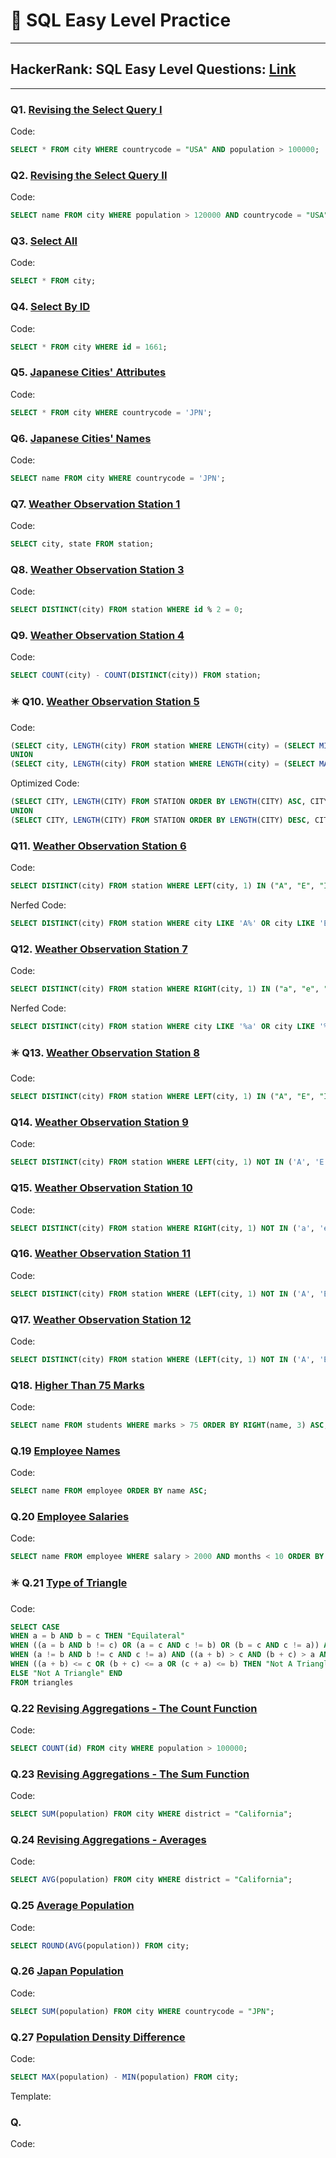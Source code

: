 # 🎯 SQL Easy Level Practice

---

## HackerRank: SQL Easy Level Questions: [Link](https://www.hackerrank.com/domains/sql?filters%5Bdifficulty%5D%5B%5D=easy&badge_type=sql)

---

### Q1. [Revising the Select Query I](https://www.hackerrank.com/challenges/revising-the-select-query/problem?isFullScreen=true)
Code:
```sql
SELECT * FROM city WHERE countrycode = "USA" AND population > 100000;
```

### Q2. [Revising the Select Query II](https://www.hackerrank.com/challenges/revising-the-select-query-2/problem?isFullScreen=true)
Code:
```sql
SELECT name FROM city WHERE population > 120000 AND countrycode = "USA";
```

### Q3. [Select All](https://www.hackerrank.com/challenges/select-all-sql/problem?isFullScreen=true)
Code:
```sql
SELECT * FROM city;
```

### Q4. [Select By ID](https://www.hackerrank.com/challenges/select-by-id/problem?isFullScreen=true)
Code:
```sql
SELECT * FROM city WHERE id = 1661;
```

### Q5. [Japanese Cities' Attributes](https://www.hackerrank.com/challenges/japanese-cities-attributes/problem?isFullScreen=true)
Code:
```sql
SELECT * FROM city WHERE countrycode = 'JPN';
```

### Q6. [Japanese Cities' Names](https://www.hackerrank.com/challenges/japanese-cities-name/problem?isFullScreen=true)
Code:
```sql
SELECT name FROM city WHERE countrycode = 'JPN';
```

### Q7. [Weather Observation Station 1](https://www.hackerrank.com/challenges/weather-observation-station-1/problem?isFullScreen=true)
Code:
```sql
SELECT city, state FROM station;
```

### Q8. [Weather Observation Station 3](https://www.hackerrank.com/challenges/weather-observation-station-3/problem?isFullScreen=true)
Code:
```sql
SELECT DISTINCT(city) FROM station WHERE id % 2 = 0;
```

### Q9. [Weather Observation Station 4](https://www.hackerrank.com/challenges/weather-observation-station-4/problem?isFullScreen=true)
Code:
```sql
SELECT COUNT(city) - COUNT(DISTINCT(city)) FROM station;
```

### ✴️ Q10. [Weather Observation Station 5](https://www.hackerrank.com/challenges/weather-observation-station-5/problem?isFullScreen=true)
Code:
```sql
(SELECT city, LENGTH(city) FROM station WHERE LENGTH(city) = (SELECT MIN(LENGTH(city)) FROM station) ORDER BY city LIMIT 1)
UNION
(SELECT city, LENGTH(city) FROM station WHERE LENGTH(city) = (SELECT MAX(LENGTH(city)) FROM station) ORDER BY city LIMIT 1)
```
Optimized Code:
```sql
(SELECT CITY, LENGTH(CITY) FROM STATION ORDER BY LENGTH(CITY) ASC, CITY ASC LIMIT 1)
UNION
(SELECT CITY, LENGTH(CITY) FROM STATION ORDER BY LENGTH(CITY) DESC, CITY ASC LIMIT 1)
```

### Q11. [Weather Observation Station 6](https://www.hackerrank.com/challenges/weather-observation-station-6/problem?isFullScreen=true)
Code:
```sql
SELECT DISTINCT(city) FROM station WHERE LEFT(city, 1) IN ("A", "E", "I", "O", "U");
```
Nerfed Code:
```sql
SELECT DISTINCT(city) FROM station WHERE city LIKE 'A%' OR city LIKE 'E%' OR city LIKE 'I%' OR city LIKE 'O%' OR city LIKE 'U%';
```

### Q12. [Weather Observation Station 7](https://www.hackerrank.com/challenges/weather-observation-station-7/problem?isFullScreen=true)
Code:
```sql
SELECT DISTINCT(city) FROM station WHERE RIGHT(city, 1) IN ("a", "e", "i", "o", "u");
```
Nerfed Code:
```sql
SELECT DISTINCT(city) FROM station WHERE city LIKE '%a' OR city LIKE '%e' OR city LIKE '%i' OR city LIKE '%o' OR city LIKE '%u';
```

### ✴️ Q13. [Weather Observation Station 8](https://www.hackerrank.com/challenges/weather-observation-station-8/problem?isFullScreen=true)
Code:
```sql
SELECT DISTINCT(city) FROM station WHERE LEFT(city, 1) IN ("A", "E", "I", "O", "U") AND RIGHT(city, 1) IN ("a", "e", "i", "o", "u");
```

### Q14. [Weather Observation Station 9](https://www.hackerrank.com/challenges/weather-observation-station-9/problem?isFullScreen=true)
Code:
```sql
SELECT DISTINCT(city) FROM station WHERE LEFT(city, 1) NOT IN ('A', 'E', 'I', 'O', 'U');
```

### Q15. [Weather Observation Station 10](https://www.hackerrank.com/challenges/weather-observation-station-10/problem?isFullScreen=true)
Code:
```sql
SELECT DISTINCT(city) FROM station WHERE RIGHT(city, 1) NOT IN ('a', 'e', 'i', 'o', 'u');
```

### Q16. [Weather Observation Station 11](https://www.hackerrank.com/challenges/weather-observation-station-11/problem?isFullScreen=true)
Code:
```sql
SELECT DISTINCT(city) FROM station WHERE (LEFT(city, 1) NOT IN ('A', 'E', 'I', 'O', 'U')) OR (RIGHT(city, 1) NOT IN ('a', 'e', 'i', 'o', 'u'));
```

### Q17. [Weather Observation Station 12](https://www.hackerrank.com/challenges/weather-observation-station-12/problem?isFullScreen=true)
Code:
```sql
SELECT DISTINCT(city) FROM station WHERE (LEFT(city, 1) NOT IN ('A', 'E', 'I', 'O', 'U')) AND (RIGHT(city, 1) NOT IN ('a', 'e', 'i', 'o', 'u'));
```

### Q18. [Higher Than 75 Marks](https://www.hackerrank.com/challenges/more-than-75-marks/problem?isFullScreen=true)
Code:
```sql
SELECT name FROM students WHERE marks > 75 ORDER BY RIGHT(name, 3) ASC, id ASC;
```

### Q.19 [Employee Names](https://www.hackerrank.com/challenges/name-of-employees/problem?isFullScreen=true)
Code:
```sql
SELECT name FROM employee ORDER BY name ASC;
```

### Q.20 [Employee Salaries](https://www.hackerrank.com/challenges/salary-of-employees/problem?isFullScreen=true)
Code:
```sql
SELECT name FROM employee WHERE salary > 2000 AND months < 10 ORDER BY employee_id ASC;
```

### ✴️ Q.21 [Type of Triangle](https://www.hackerrank.com/challenges/what-type-of-triangle/problem?isFullScreen=true)
Code:
```sql
SELECT CASE 
WHEN a = b AND b = c THEN "Equilateral"
WHEN ((a = b AND b != c) OR (a = c AND c != b) OR (b = c AND c != a)) AND ((a + b) > c AND (b + c) > a AND (c + a) > b) THEN "Isosceles"
WHEN (a != b AND b != c AND c != a) AND ((a + b) > c AND (b + c) > a AND (c + a) > b) THEN "Scalene"
WHEN ((a + b) <= c OR (b + c) <= a OR (c + a) <= b) THEN "Not A Triangle"
ELSE "Not A Triangle" END
FROM triangles
```

### Q.22 [Revising Aggregations - The Count Function](https://www.hackerrank.com/challenges/revising-aggregations-the-count-function/problem?isFullScreen=true)
Code:
```sql
SELECT COUNT(id) FROM city WHERE population > 100000;
```

### Q.23 [Revising Aggregations - The Sum Function](https://www.hackerrank.com/challenges/revising-aggregations-sum/problem?isFullScreen=true)
Code:
```sql
SELECT SUM(population) FROM city WHERE district = "California";
```

### Q.24 [Revising Aggregations - Averages](https://www.hackerrank.com/challenges/revising-aggregations-the-average-function/problem?isFullScreen=true)
Code:
```sql
SELECT AVG(population) FROM city WHERE district = "California";
```

### Q.25 [Average Population](https://www.hackerrank.com/challenges/average-population/problem?isFullScreen=true)
Code:
```sql
SELECT ROUND(AVG(population)) FROM city;
```

### Q.26 [Japan Population](https://www.hackerrank.com/challenges/japan-population/problem?isFullScreen=true)
Code:
```sql
SELECT SUM(population) FROM city WHERE countrycode = "JPN";
```

### Q.27 [Population Density Difference](https://www.hackerrank.com/challenges/population-density-difference/problem?isFullScreen=true)
Code:
```sql
SELECT MAX(population) - MIN(population) FROM city;
```




Template:
### Q. []()
Code:
```sql

```

